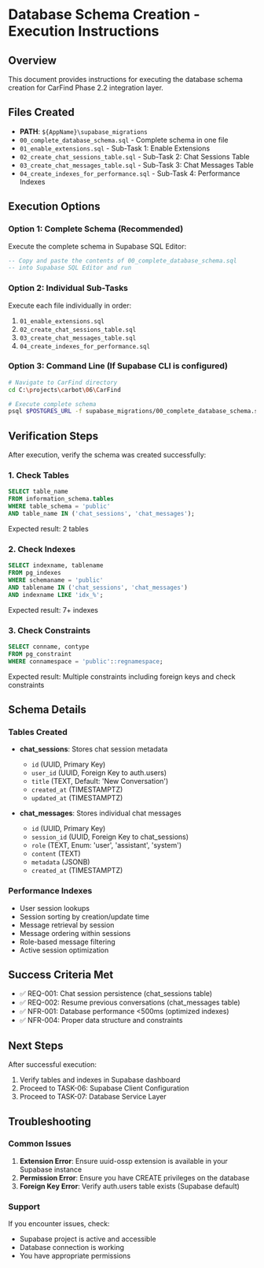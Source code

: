 # Database Schema Creation - Execution Instructions

## Overview

This document provides instructions for executing the database schema creation for CarFind Phase 2.2 integration layer.

## Files Created

- **PATH**: `${AppName}\supabase_migrations`
- `00_complete_database_schema.sql` - Complete schema in one file
- `01_enable_extensions.sql` - Sub-Task 1: Enable Extensions
- `02_create_chat_sessions_table.sql` - Sub-Task 2: Chat Sessions Table
- `03_create_chat_messages_table.sql` - Sub-Task 3: Chat Messages Table
- `04_create_indexes_for_performance.sql` - Sub-Task 4: Performance Indexes

## Execution Options

### Option 1: Complete Schema (Recommended)

Execute the complete schema in Supabase SQL Editor:

```sql
-- Copy and paste the contents of 00_complete_database_schema.sql
-- into Supabase SQL Editor and run
```

### Option 2: Individual Sub-Tasks

Execute each file individually in order:

1. `01_enable_extensions.sql`
2. `02_create_chat_sessions_table.sql`
3. `03_create_chat_messages_table.sql`
4. `04_create_indexes_for_performance.sql`

### Option 3: Command Line (If Supabase CLI is configured)

```bash
# Navigate to CarFind directory
cd C:\projects\carbot\06\CarFind

# Execute complete schema
psql $POSTGRES_URL -f supabase_migrations/00_complete_database_schema.sql
```

## Verification Steps

After execution, verify the schema was created successfully:

### 1. Check Tables

```sql
SELECT table_name 
FROM information_schema.tables 
WHERE table_schema = 'public' 
AND table_name IN ('chat_sessions', 'chat_messages');
```

Expected result: 2 tables

### 2. Check Indexes

```sql
SELECT indexname, tablename 
FROM pg_indexes 
WHERE schemaname = 'public' 
AND tablename IN ('chat_sessions', 'chat_messages')
AND indexname LIKE 'idx_%';
```

Expected result: 7+ indexes

### 3. Check Constraints

```sql
SELECT conname, contype 
FROM pg_constraint 
WHERE connamespace = 'public'::regnamespace;
```

Expected result: Multiple constraints including foreign keys and check constraints

## Schema Details

### Tables Created

- **chat_sessions**: Stores chat session metadata
  - `id` (UUID, Primary Key)
  - `user_id` (UUID, Foreign Key to auth.users)
  - `title` (TEXT, Default: 'New Conversation')
  - `created_at` (TIMESTAMPTZ)
  - `updated_at` (TIMESTAMPTZ)

- **chat_messages**: Stores individual chat messages
  - `id` (UUID, Primary Key)
  - `session_id` (UUID, Foreign Key to chat_sessions)
  - `role` (TEXT, Enum: 'user', 'assistant', 'system')
  - `content` (TEXT)
  - `metadata` (JSONB)
  - `created_at` (TIMESTAMPTZ)

### Performance Indexes

- User session lookups
- Session sorting by creation/update time
- Message retrieval by session
- Message ordering within sessions
- Role-based message filtering
- Active session optimization

## Success Criteria Met

- ✅ REQ-001: Chat session persistence (chat_sessions table)
- ✅ REQ-002: Resume previous conversations (chat_messages table)
- ✅ NFR-001: Database performance <500ms (optimized indexes)
- ✅ NFR-004: Proper data structure and constraints

## Next Steps

After successful execution:

1. Verify tables and indexes in Supabase dashboard
2. Proceed to TASK-06: Supabase Client Configuration
3. Proceed to TASK-07: Database Service Layer

## Troubleshooting

### Common Issues

1. **Extension Error**: Ensure uuid-ossp extension is available in your Supabase instance
2. **Permission Error**: Ensure you have CREATE privileges on the database
3. **Foreign Key Error**: Verify auth.users table exists (Supabase default)

### Support

If you encounter issues, check:

- Supabase project is active and accessible
- Database connection is working
- You have appropriate permissions
